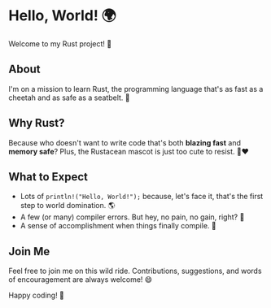 # Hello, World! 🌍

Welcome to my Rust project! 🦀

## About

I'm on a mission to learn Rust, the programming language that's as fast as a cheetah and as safe as a seatbelt. 🚀

## Why Rust?

Because who doesn't want to write code that's both **blazing fast** and **memory safe**? Plus, the Rustacean mascot is just too cute to resist. 🦀❤️

## What to Expect

- Lots of `println!("Hello, World!");` because, let's face it, that's the first step to world domination. 🌎
- A few (or many) compiler errors. But hey, no pain, no gain, right? 💪
- A sense of accomplishment when things finally compile. 🎉

## Join Me

Feel free to join me on this wild ride. Contributions, suggestions, and words of encouragement are always welcome! 😄

Happy coding! 🚀